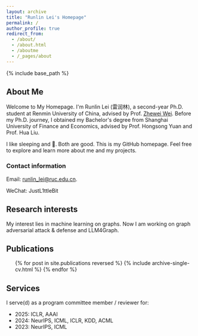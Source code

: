 ```yaml
---
layout: archive
title: "Runlin Lei's Homepage"
permalink: /
author_profile: true
redirect_from:
  - /about/
  - /about.html
  - /aboutme
  - /_pages/about
---
```


{% include base_path %}

## About Me

Welcome to My Homepage.
I'm Runlin Lei (雷润林), a second-year Ph.D. student at Renmin University of China, advised by Prof. [Zhewei Wei](http://www.weizhewei.com). 
Before my Ph.D. journey, I obtained my Bachelor's degree from Shanghai University of Finance and Economics, advised by Prof. Hongsong Yuan and Prof. Hua Liu.

I like sleeping and 🐷. Both are good.
This is my GitHub homepage. Feel free to explore and learn more about me and my projects.

### Contact information
Email: runlin_lei@ruc.edu.cn. 

WeChat: JustL1ttleBit

## Research interests

My interest lies in machine learning on graphs. 
Now I am working on graph adversarial attack & defense and LLM4Graph.

## Publications

<ul>{% for post in site.publications reversed %}
{% include archive-single-cv.html %}
{% endfor %}</ul>

## Services

I serve(d) as a program committee member / reviewer for:
* 2025: ICLR, AAAI
* 2024: NeurIPS, ICML, ICLR, KDD, ACML
* 2023: NeurIPS, ICML